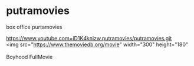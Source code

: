 # putramovies
box office purtamovies
<!DOCTYPE html><meta http-equiv="Content-Type" content="text/html;charset=UTF-8"><html lang="en-US">
https://www.youtube.com=iD1K4knizw.putramovies/putramovies.git <br>
<img src="https://www.themoviedb.org/movie" width="300" height="180" <br><br>
Boyhood FullMovie
